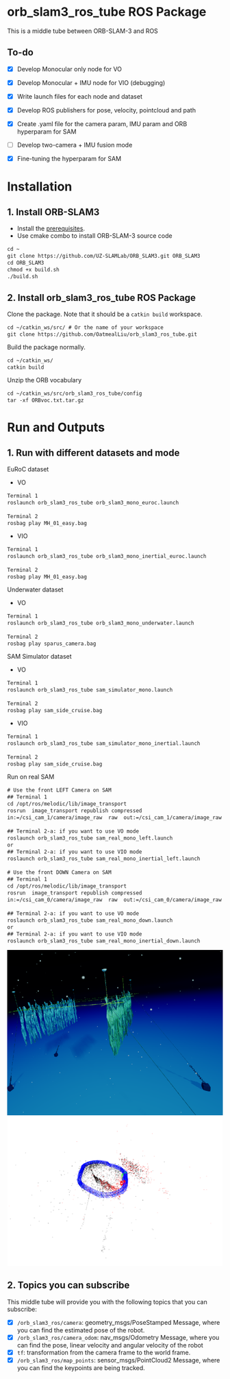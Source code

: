 # orb_slam3_ros_tube ROS Package
This is a middle tube between ORB-SLAM-3 and ROS

## To-do
- [x] Develop Monocular only node for VO
- [x] Develop Monocular + IMU node for VIO (debugging)
- [x] Write launch files for each node and dataset
- [x] Develop ROS publishers for pose, velocity, pointcloud and path
- [x] Create .yaml file for the camera param, IMU param and ORB hyperparam for SAM
- [ ] Develop two-camera + IMU fusion mode
- [x] Fine-tuning the hyperparam for SAM


# Installation
## 1. Install ORB-SLAM3
- Install the [prerequisites](https://github.com/UZ-SLAMLab/ORB_SLAM3#2-prerequisites).
- Use cmake combo to install ORB-SLAM-3 source code
```
cd ~
git clone https://github.com/UZ-SLAMLab/ORB_SLAM3.git ORB_SLAM3
cd ORB_SLAM3
chmod +x build.sh
./build.sh
```


## 2. Install orb_slam3_ros_tube ROS Package
Clone the package. Note that it should be a `catkin build` workspace.
```
cd ~/catkin_ws/src/ # Or the name of your workspace
git clone https://github.com/OatmealLiu/orb_slam3_ros_tube.git
```
Build the package normally.
```
cd ~/catkin_ws/
catkin build
```
Unzip the ORB vocabulary 
```
cd ~/catkin_ws/src/orb_slam3_ros_tube/config
tar -xf ORBvoc.txt.tar.gz
```

# Run and Outputs
## 1. Run with different datasets and mode
EuRoC dataset
- VO
```
Terminal 1
roslaunch orb_slam3_ros_tube orb_slam3_mono_euroc.launch

Terminal 2
rosbag play MH_01_easy.bag
```
- VIO
```
Terminal 1
roslaunch orb_slam3_ros_tube orb_slam3_mono_inertial_euroc.launch

Terminal 2
rosbag play MH_01_easy.bag
```

Underwater dataset
- VO
```
Terminal 1
roslaunch orb_slam3_ros_tube orb_slam3_mono_underwater.launch

Terminal 2
rosbag play sparus_camera.bag
```

SAM Simulator dataset
- VO
```
Terminal 1
roslaunch orb_slam3_ros_tube sam_simulator_mono.launch

Terminal 2
rosbag play sam_side_cruise.bag
```
- VIO
```
Terminal 1
roslaunch orb_slam3_ros_tube sam_simulator_mono_inertial.launch

Terminal 2
rosbag play sam_side_cruise.bag
```

Run on real SAM
```
# Use the front LEFT Camera on SAM
## Terminal 1
cd /opt/ros/melodic/lib/image_transport
rosrun  image_transport republish compressed in:=/csi_cam_1/camera/image_raw  raw  out:=/csi_cam_1/camera/image_raw

## Terminal 2-a: if you want to use VO mode
roslaunch orb_slam3_ros_tube sam_real_mono_left.launch
or
## Terminal 2-a: if you want to use VIO mode
roslaunch orb_slam3_ros_tube sam_real_mono_inertial_left.launch

# Use the front DOWN Camera on SAM
## Terminal 1
cd /opt/ros/melodic/lib/image_transport
rosrun  image_transport republish compressed in:=/csi_cam_0/camera/image_raw  raw  out:=/csi_cam_0/camera/image_raw

## Terminal 2-a: if you want to use VO mode
roslaunch orb_slam3_ros_tube sam_real_mono_down.launch
or
## Terminal 2-a: if you want to use VIO mode
roslaunch orb_slam3_ros_tube sam_real_mono_inertial_down.launch
```

[comment]: <> (![Image text]&#40;https://github.com/OatmealLiu/orb_slam3_ros_tube/blob/master/figures/fig1.png&#41;)

[comment]: <> (![Image text]&#40;https://github.com/OatmealLiu/orb_slam3_ros_tube/blob/master/figures/fig2.png&#41;)
![alt text](figures/fig1.png "Real scene of algea farm inspection in SAM Simulator")
![alt text](figures/fig2.png "Running example of algea farm inspection in SAM Simulator")


## 2. Topics you can subscribe
This middle tube will provide you with the following topics that you can subscribe:
- [x] `/orb_slam3_ros/camera`: geometry_msgs/PoseStamped Message, where you can find the estimated pose of the robot.
- [x] `/orb_slam3_ros/camera_odom`: nav_msgs/Odometry Message, where you can find the pose, linear velocity and angular velocity of the robot
- [x] `tf`: transformation from the camera frame to the world frame.
- [x] `/orb_slam3_ros/map_points`: sensor_msgs/PointCloud2 Message, where you can find the keypoints are being tracked.
